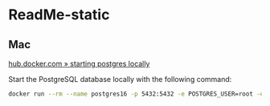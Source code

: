 # ReadMe-static

## Mac

[hub.docker.com » starting postgres locally](https://hub.docker.com/_/postgres)

Start the PostgreSQL database locally with the following command:

```bash
docker run --rm --name postgres16 -p 5432:5432 -e POSTGRES_USER=root -e POSTGRES_PASSWORD=secret -d postgres:16-alpine
```
